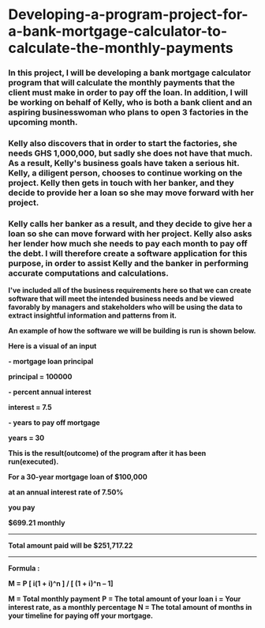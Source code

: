 # Developing-a-program-project-for-a-bank-mortgage-calculator-to-calculate-the-monthly-payments


### In this project, I will be developing a bank mortgage calculator program that will calculate the monthly payments that the client must make in order to pay off the loan. In addition, I will be working on behalf of Kelly, who is both a bank client and an aspiring businesswoman who plans to open 3 factories in the upcoming month.

### Kelly also discovers that in order to start the factories, she needs GHS 1,000,000, but sadly she does not have that much. As a result, Kelly's business goals have taken a serious hit. Kelly, a diligent person, chooses to continue working on the project. Kelly then gets in touch with her banker, and they decide to provide her a loan so she may move forward with her project.

### Kelly calls her banker as a result, and they decide to give her a loan so she can move forward with her project. Kelly also asks her lender how much she needs to pay each month to pay off the debt. I will therefore create a software application for this purpose, in order to assist Kelly and the banker in performing accurate computations and calculations.



**I've included all of the business requirements here so that we can create software that will meet the intended business needs and be viewed favorably by managers and stakeholders who will be using the data to extract insightful information and patterns from it.**


**An example of how the software we will be building is run is shown below.**



**Here is a visual of an input**

**- mortgage loan principal**

  **principal = 100000**

**- percent annual interest**

  **interest = 7.5**

**- years to pay off mortgage**

  **years = 30**



**This is the result(outcome) of the program after it has been run(executed).**

 
**For a 30-year mortgage loan of $100,000**

 
**at an annual interest rate of 7.50%**

 
**you pay**

 
**$699.21 monthly**
 
----------------------------------------

 
**Total amount paid will be $251,717.22**


----------------------------------------

**Formula :**



**M = P [ i(1 + i)^n ] / [ (1 + i)^n – 1]**

**M = Total monthly payment**
**P = The total amount of your loan**
**i = Your interest rate, as a monthly percentage**
**N = The total amount of months in your timeline for paying off your mortgage.**



